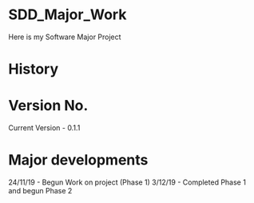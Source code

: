 # SDD_Major_Work
Here is my Software Major Project

# History

# Version No.

Current Version - 0.1.1

# Major developments

24/11/19 - Begun Work on project (Phase 1)
3/12/19 - Completed Phase 1 and begun Phase 2